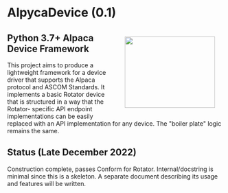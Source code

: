 # AlpycaDevice (0.1)

<img align="right" width="210" height="166" hspace="20" vspace="20" src="https://ascom-standards.org/alpyca/readme-assets/AlpacaLogo210.png">

## Python 3.7+ Alpaca Device Framework

This project aims to produce a lightweight framework for a device
driver that supports the Alpaca protocol and ASCOM Standards. It implements
a basic Rotator device that is structured in a way that the Rotator-
specific API endpoint implementations can be easily replaced with an
API implementation for any device. The "boiler plate" logic remains the
same.

## Status (Late December 2022)

Construction complete, passes Conform for Rotator. Internal/docstring is
minimal since this is a skeleton. A separate document describing its
usage and features will be written.
